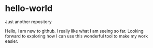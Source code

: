 # hello-world
Just another repository

Hello,
I am new to github. I really like what I am seeing so far. Looking forward to exploring how I can use this wonderful tool to make my work easier.
